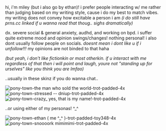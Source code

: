 hi, i'm miley (but i also go by ethan)! i prefer people interacting w/ me rather than judging based on my writing style, cause i do my best to match vibes. my writing does not convey how excitable a person i am *(i do still have prns.cc linked if u wanna read that thoug.. sighs dramatically)*


dx. severe social & general anxiety, audhd, and working on bpd. i suffer quite extreme mood and opinion swings/changes! nothing personal! i also dont usually follow people on socials. *doesnt mean i dont like u if i unfollow!!!* my opinions are not binded to that haha 


*(but yeah, i don't like fictionkin or most otherkin. if u interact with me regardless of that then i will point and laugh, youre not "standing up for urselves" like you think you are lmfao)*


..usually in these skinz if you do wanna chat..

![pony-town-the man who sold the world-trot-padded-4x](https://github.com/user-attachments/assets/f4eae41f-5c55-484a-b4f1-f0a9552a16e8)
![pony-town-stressed -- dniup-trot-padded-4x](https://github.com/user-attachments/assets/b78ad28d-f0e3-41b2-824a-f5d2a9978eca)
![pony-town-crazy_ yes, that is my name!-trot-padded-4x](https://github.com/user-attachments/assets/89e8bf5b-e31e-4ca9-8fad-b9c274f009bd)


..or using either of my personas! ^_^

![pony-town-ethan ( me ^_^ )-trot-padded-toy348-4x](https://github.com/user-attachments/assets/ffe69917-8818-4e05-ad12-e2f78aea3f15)
![pony-town-snoooork mimimimi-trot-padded-4x](https://github.com/user-attachments/assets/5f4ea5e3-5e49-4cf4-bd58-23f9a43934c2)
